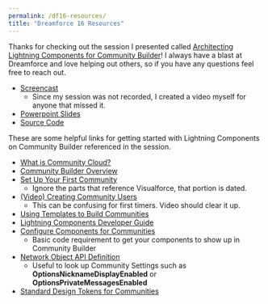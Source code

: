 ```yaml
---
permalink: /df16-resources/
title: "Dreamforce 16 Resources"
---
```

Thanks for checking out the session I presented called [Architecting Lightning Components for Community Builder](https://success.salesforce.com/Sessions#/session/a2q3A000000LBSYQA4)! I always have a blast at Dreamforce and love helping out others, so if you have any questions feel free to reach out.

* [Screencast](http://bit.ly/MW-DF16Video)
    * Since my session was not recorded, I created a video myself for anyone that missed it.
* [Powerpoint Slides](http://bit.ly/MW-DF16Slides)
* [Source Code](http://bit.ly/MW-DF16Code)    

These are some helpful links for getting started with Lightning Components on Community Builder referenced in the session.

* [What is Community Cloud?](http://bit.ly/CC-FAQ)
* [Community Builder Overview](http://bit.ly/CBOverview)
* [Set Up Your First Community](http://bit.ly/SetupCommunity)
    * Ignore the parts that reference Visualforce, that portion is dated.
* [(Video) Creating Community Users](http://bit.ly/CreateCommunityUsers)
    * This can be confusing for first timers. Video should clear it up.
* [Using Templates to Build Communities](http://bit.ly/UsingTemplates)
* [Lightning Components Developer Guide](http://bit.ly/LC-DG)
* [Configure Components for Communities](http://bit.ly/ConfigComponent)
    * Basic code requirement to get your components to show up in Community Builder
* [Network Object API Definition](http://bit.ly/NetworkAPI)
    * Useful to look up Community Settings such as **OptionsNicknameDisplayEnabled** or **OptionsPrivateMessagesEnabled**
* [Standard Design Tokens for Communities](http://bit.ly/DesignTokens)
